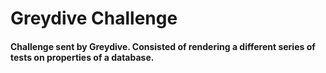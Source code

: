 # Greydive Challenge

#### Challenge sent by Greydive. Consisted of rendering a different series of tests on properties of a database.
